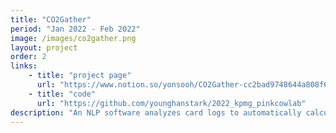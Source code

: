 ```yaml
---
title: "CO2Gather"
period: "Jan 2022 - Feb 2022"
image: /images/co2gather.png
layout: project
order: 2
links:
    - title: "project page"
      url: "https://www.notion.so/yonsooh/CO2Gather-cc2bad9748644a808f60441bd5347c3c"
    - title: "code"
      url: "https://github.com/younghanstark/2022_kpmg_pinkcowlab"
description: "An NLP software analyzes card logs to automatically calculate potential savings, fostering sustainable collaboration between consumers, businesses, and governments."
---
```

